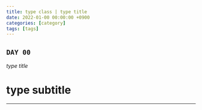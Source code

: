 ```yaml
---
title: type class | type title
date: 2022-01-00 00:00:00 +0900
categories: [category]
tags: [tags]
---
```


## `DAY 00`

*type title*

# type subtitle
---

